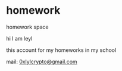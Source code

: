 # homework
homework space


hi I am leyl 

this account for my homeworks in my school

mail: 0xlylcrypto@gmail.com
